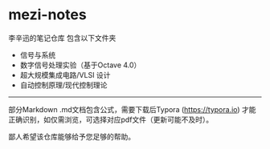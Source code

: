 # mezi-notes
李辛迅的笔记仓库
包含以下文件夹
- 信号与系统
- 数字信号处理实验（基于Octave 4.0）
- 超大规模集成电路/VLSI 设计
- 自动控制原理/现代控制理论
-----
部分Markdown .md文档包含公式，需要下载后Typora (https://typora.io) 才能正确识别，如仅需浏览，可选择对应pdf文件（更新可能不及时）。  
  
鄙人希望该仓库能够给予您足够的帮助。
